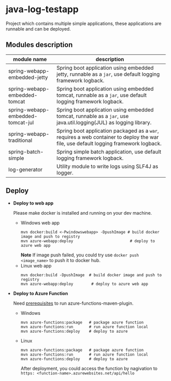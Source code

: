 # java-log-testapp
Project which contains multiple simple applications, these applications are runnable and can be deployed.

## Modules description

module name | description
---|---
spring-webapp-embedded-jetty | Spring boot application using embedded jetty, runnable as a `jar`, use default logging framework logback.
spring-webapp-embedded-tomcat |  Spring boot application using embedded tomcat, runnable as a `jar`, use default logging framework logback.
spring-webapp-embedded-tomcat-jul |  Spring boot application using embedded tomcat, runnable as a `jar`, use java.util.logging(JUL) as logging library.
spring-webapp-traditional | Spring boot application packaged as a `war`, requires a web container to deploy the war file, use default logging framework logback.
spring-batch-simple | Spring simple batch application,  use default logging framework logback.
log-generator |  Utility module to write logs using SLF4J as logger.
  




## Deploy
- **Deploy to web app**  
  
  Please make docker is installed and running on your dev machine.
  - Windows web app
    ```properties
    mvn docker:build <-Pwindowswebapp> -DpushImage # build docker image and push to registry
    mvn azure-webapp:deploy                         # deploy to azure web app
    ```
    **Note** If image push failed, you could try use `docker push <image_name>` to push it to docker hub.
  - Linux web app
    ```properties
    mvn docker:build -DpushImage  # build docker image and push to registry
    mvn azure-webapp:deploy        # deploy to azure web app
    ```

- **Deploy to Azure Function**  
  
  Need [prerequisites](https://github.com/Microsoft/azure-maven-plugins/tree/master/azure-functions-maven-plugin#prerequisites) to run azure-functions-maven-plugin.    
  - Windows
    ```properties
    mvn azure-functions:package   # package azure function
    mvn azure-functions:run       # run azure function local
    mvn azure-functions:deploy    # deploy to azure
    ```
  - Linux
    ```properties
    mvn azure-functions:package   # package azure function
    mvn azure-functions:run       # run azure function local
    mvn azure-functions:deploy    # deploy to azure
    ```
    
    After deployment, you could access the function by nagivation to `https: <function-name>.azurewebsites.net/api/hello`
